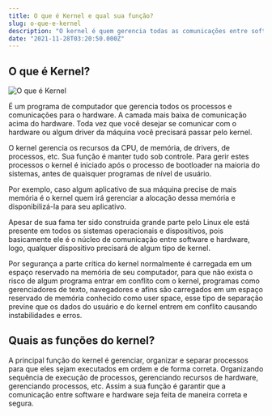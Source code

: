 ```yaml
---
title: O que é Kernel e qual sua função?
slug: o-que-e-kernel
description: "O kernel é quem gerencia todas as comunicações entre software e hardware, uma das principais partes do computador, literalmente o cérebro do computador."
date: "2021-11-28T03:20:50.000Z"
---
```


## O que é Kernel?

![O que é Kernel](/images/posts/o-que-e-kernel.jpg)

É um programa de computador que gerencia todos os processos e comunicações para o hardware. A camada mais baixa de comunicação acima do hardware. Toda vez que você desejar se comunicar com o hardware ou algum driver da máquina você precisará passar pelo kernel.

O kernel gerencia os recursos da CPU, de memória, de drivers, de processos, etc. Sua função é manter tudo sob controle. Para gerir estes processos o kernel é iniciado após o processo de bootloader na maioria do sistemas, antes de quaisquer programas de nível de usuário.

Por exemplo, caso algum aplicativo de sua máquina precise de mais memória é o kernel quem irá gerenciar a alocação dessa memória e disponibilizá-la para seu aplicativo.

Apesar de sua fama ter sido construida grande parte pelo Linux ele está presente em todos os sistemas operacionais e dispositivos, pois basicamente ele é o núcleo de comunicação entre software e hardware, logo, qualquer dispositivo precisará de algum tipo de kernel.

Por segurança a parte crítica do kernel normalmente é carregada em um espaço reservado na memória de seu computador, para que não exista o risco de algum programa entrar em conflito com o kernel, programas como gerenciadores de texto, navegadores e afins são carregados em um espaço reservado de memória conhecido como user space, esse tipo de separação previne que os dados do usuário e do kernel entrem em conflito causando instabilidades e erros.

## Quais as funções do kernel?

A principal função do kernel é gerenciar, organizar e separar processos para que eles sejam executados em ordem e de forma correta. Organizando sequência de execução de processos, gerenciando recursos de hardware, gerenciando processos, etc. Assim a sua função é garantir que a comunicação entre software e hardware seja feita de maneira correta e segura.
